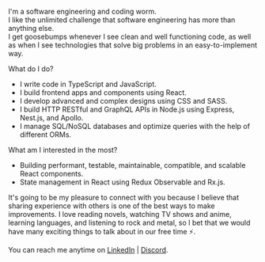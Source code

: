 I'm a software engineering and coding worm. <br />
I like the unlimited challenge that software engineering has more than anything else. <br />
I get goosebumps whenever I see clean and well functioning code, as well as when I see technologies that solve big problems in an easy-to-implement way. <br />

What do I do?
* I write code in TypeScript and JavaScript.
* I build frontend apps and components using React.
* I develop advanced and complex designs using CSS and SASS.
* I build HTTP RESTful and GraphQL APIs in Node.js using Express, Nest.js, and Apollo.
* I manage SQL/NoSQL databases and optimize queries with the help of different ORMs. <br />

What am I interested in the most?
* Building performant, testable, maintainable, compatible, and scalable React components.
* State management in React using Redux Observable and Rx.js.

It's going to be my pleasure to connect with you because I believe that sharing experience with others is one of the best ways to make improvements. I love reading novels, watching TV shows and anime, learning languages, and listening to rock and metal, so I bet that we would have many exciting things to talk about in our free time ⚡️.

You can reach me anytime on [LinkedIn](https://www.linkedin.com/in/mohammad-saadeh-993993a8/) | [Discord](https://www.discordapp.com/users/mohdasaadeh).

<!---
mohdasaadeh/mohdasaadeh is a ✨ special ✨ repository because its `README.md` (this file) appears on your GitHub profile.
You can click the Preview link to take a look at your changes.
--->
